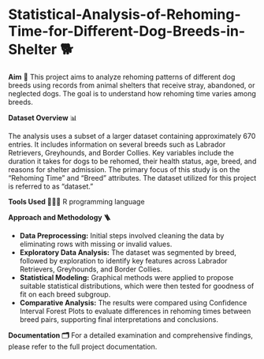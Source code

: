 # Statistical-Analysis-of-Rehoming-Time-for-Different-Dog-Breeds-in-Shelter 🐕


**Aim** 🎯
This project aims to analyze rehoming patterns of different dog breeds using records from animal shelters that receive stray, abandoned, or neglected dogs. The goal is to understand how rehoming time varies among breeds.

**Dataset Overview** 📊

The analysis uses a subset of a larger dataset containing approximately 670 entries. It includes information on several breeds such as Labrador Retrievers, Greyhounds, and Border Collies. Key variables include the duration it takes for dogs to be rehomed, their health status, age, breed, and reasons for shelter admission. The primary focus of this study is on the “Rehoming Time” and “Breed” attributes. The dataset utilized for this project is referred to as “dataset.”

**Tools Used 👩🏻‍💻**
R programming language

**Approach and Methodology 🪜**

* **Data Preprocessing:** Initial steps involved cleaning the data by eliminating rows with missing or invalid values.
* **Exploratory Data Analysis:** The dataset was segmented by breed, followed by exploration to identify key features across Labrador Retrievers, Greyhounds, and Border Collies.
* **Statistical Modeling:** Graphical methods were applied to propose suitable statistical distributions, which were then tested for goodness of fit on each breed subgroup.
* **Comparative Analysis:** The results were compared using Confidence Interval Forest Plots to evaluate differences in rehoming times between breed pairs, supporting final interpretations and conclusions.

**Documentation 🗂️**
For a detailed examination and comprehensive findings, please refer to the full project documentation.



